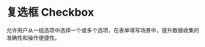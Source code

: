 # 复选框 Checkbox
允许用户从一组选项中选择一个或多个选项，在表单填写场景中，提升数据收集的准确性和操作便捷性。

<!--@include: ./demo.md-->
<!--@include: ./api.md-->